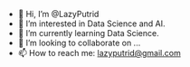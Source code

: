 - 👋 Hi, I’m @LazyPutrid
- 👀 I’m interested in Data Science and AI.
- 🌱 I’m currently learning Data Science.
- 💞️ I’m looking to collaborate on ...
- 📫 How to reach me: lazyputrid@gmail.com

<!---
LazyPutrid/LazyPutrid is a ✨ special ✨ repository because its `README.md` (this file) appears on your GitHub profile.
You can click the Preview link to take a look at your changes.
--->
